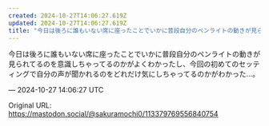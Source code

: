 ```yaml
---
created: 2024-10-27T14:06:27.619Z
updated: 2024-10-27T14:06:27.619Z
title: "今日は後ろに誰もいない席に座ったことでいかに普段自分のペンライトの動きが見られて[...]"
---
```


<p>今日は後ろに誰もいない席に座ったことでいかに普段自分のペンライトの動きが見られてるのを意識しちゃってるのかがよくわかったし、今回の初めてのセッティングで自分の声が聞かれるのをどれだけ気にしちゃってるのかがわかった…。</p>

&mdash; 2024-10-27 14:06:27 UTC

Original URL: https://mastodon.social/@sakuramochi0/113379769556840754
